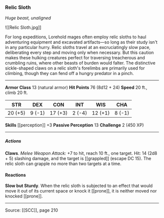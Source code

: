 ### Relic Sloth
_Huge beast, unaligned_

![[Relic Sloth.jpg]]

For long expeditions, Lorehold mages often employ relic sloths to haul adventuring equipment and excavated artifacts—so long as their study isn't in any particular hurry. Relic sloths travel at an excruciatingly slow pace, deliberating every step and moving only when necessary. But this caution makes these hulking creatures perfect for traversing treacherous and crumbling ruins, where other beasts of burden would falter. The distinctive sickle-shaped claws on a relic sloth's forelimbs are primarily used for climbing, though they can fend off a hungry predator in a pinch.




---

**Armor Class** 13 (natural armor)
**Hit Points** 76 (8d12 + 24)
**Speed** 20 ft., climb 20 ft.

| STR     | DEX     | CON     | INT     | WIS     | CHA     |
|---------|---------|---------|---------|---------|---------|
| 20 (+5) | 9 (-1) | 17 (+3) | 2 (-4) | 12 (+1) | 8 (-1) |

**Skills** [[perception]] +3
**Passive Perception** 13
**Challenge** 2 (450 XP)

---

##### Actions
**Claws**. _Melee Weapon Attack:_ +7 to hit, reach 10 ft., one target. Hit: 14 (2d8 + 5) slashing damage, and the target is [[grappled]] (escape DC 15). The relic sloth can grapple no more than two targets at a time.

#### Reactions
**Slow but Sturdy**. When the relic sloth is subjected to an effect that would move it out of its current space or knock it [[prone]], it is neither moved nor knocked [[prone]].


---

Source: [[SCC]], page 210